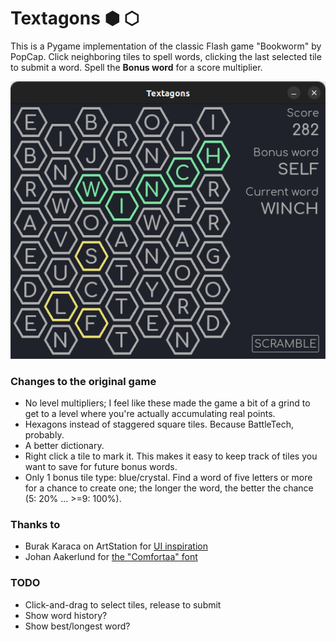 # Textagons ⬢ ⬡
This is a Pygame implementation of the classic Flash game "Bookworm" by PopCap. Click neighboring tiles to spell words, clicking the last selected tile to submit a word. Spell the **Bonus word** for a score multiplier.

![Textagons](assets/screenshot.png)

### Changes to the original game
* No level multipliers; I feel like these made the game a bit of a grind to get to a level where you're actually accumulating real points.
* Hexagons instead of staggered square tiles. Because BattleTech, probably.
* A better dictionary.
* Right click a tile to mark it. This makes it easy to keep track of tiles you want to save for future bonus words.
* Only 1 bonus tile type: blue/crystal. Find a word of five letters or more for a chance to create one; the longer the word, the better the chance (5: 20% ... >=9: 100%).

### Thanks to
* Burak Karaca on ArtStation for [UI inspiration](https://www.artstation.com/artwork/Lemkll)
* Johan Aakerlund for [the "Comfortaa" font](https://www.dafont.com/comfortaa.font)

### TODO
* Click-and-drag to select tiles, release to submit
* Show word history?
* Show best/longest word?
